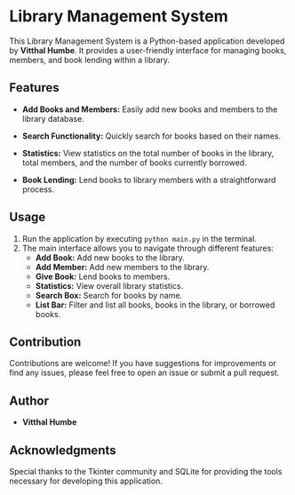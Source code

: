 # Library Management System

This Library Management System is a Python-based application developed by **Vitthal Humbe**. It provides a user-friendly interface for managing books, members, and book lending within a library.

## Features

- **Add Books and Members:** Easily add new books and members to the library database.

- **Search Functionality:** Quickly search for books based on their names.

- **Statistics:** View statistics on the total number of books in the library, total members, and the number of books currently borrowed.

- **Book Lending:** Lend books to library members with a straightforward process.

## Usage

1. Run the application by executing `python main.py` in the terminal.
2. The main interface allows you to navigate through different features:
   - **Add Book:** Add new books to the library.
   - **Add Member:** Add new members to the library.
   - **Give Book:** Lend books to members.
   - **Statistics:** View overall library statistics.
   - **Search Box:** Search for books by name.
   - **List Bar:** Filter and list all books, books in the library, or borrowed books.
   
## Contribution

Contributions are welcome! If you have suggestions for improvements or find any issues, please feel free to open an issue or submit a pull request.

## Author

- **Vitthal Humbe**

## Acknowledgments

Special thanks to the Tkinter community and SQLite for providing the tools necessary for developing this application.


